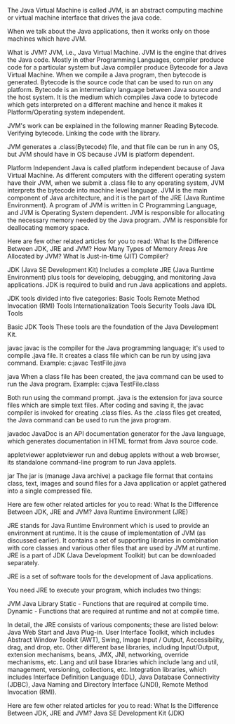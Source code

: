 The Java Virtual Machine is called JVM, is an abstract computing machine or virtual machine
interface that drives the java code. 

When we talk about the Java applications, then it works only on those machines which have JVM. 

What is JVM?
JVM, i.e., Java Virtual Machine.
JVM is the engine that drives the Java code.
Mostly in other Programming Languages, compiler produce code for a particular system
but Java compiler produce Bytecode for a Java Virtual Machine.
When we compile a Java program, then bytecode is generated. Bytecode is the source 
code that can be used to run on any platform.
Bytecode is an intermediary language between Java source and the host system.
It is the medium which compiles Java code to bytecode which gets interpreted on a 
different machine and hence it makes it Platform/Operating system independent.

JVM's work can be explained in the following manner
Reading Bytecode.
Verifying bytecode.
Linking the code with the library.
 
JVM generates a .class(Bytecode) file, and that file can be run in any OS, but JVM should 
have in OS because JVM is platform dependent. 

Platform Independent
Java is called platform independent because of Java Virtual Machine. As different computers 
with the different operating system have their JVM, when we submit a .class file to any 
operating system, JVM interprets the bytecode into machine level language. 
JVM is the main component of Java architecture, and it is the part of the JRE (Java Runtime
Environment).
A program of JVM is written in C Programming Language, and JVM is Operating System dependent.
JVM is responsible for allocating the necessary memory needed by the Java program.
JVM is responsible for deallocating memory space.
  


Here are few other related articles for you to read:
What Is the Difference Between JDK, JRE and JVM?
How Many Types of Memory Areas Are Allocated by JVM?
What Is Just-in-time (JIT) Compiler?




JDK (Java SE Development Kit) Includes a complete JRE (Java Runtime Environment) plus
tools for developing, debugging, and monitoring Java applications. JDK is required to 
build and run Java applications and applets. 

JDK tools divided into five categories:
Basic Tools
Remote Method Invocation (RMI) Tools
Internationalization Tools
Security Tools
Java IDL Tools

Basic JDK Tools
These tools are the foundation of the Java Development Kit. 

javac
javac is the compiler for the Java programming language; it's used to compile .java file. 
It creates a class file which can be run by using java command. 
Example:
  c:javac TestFile.java

java
When a class file has been created, the java command can be used to run the Java program. 
Example:
  c:java TestFile.class

Both run using the command prompt. .java is the extension for java source files which are 
simple text files. After coding and saving it, the javac compiler is invoked for creating .class 
files. As the .class files get created, the Java command can be used to run the java program.

javadoc
JavaDoc is an API documentation generator for the Java language, which generates documentation in 
HTML format from Java source code. 

appletviewer
appletviewer run and debug applets without a web browser, its standalone command-line program to
run Java applets. 

jar
The jar is (manage Java archive) a package file format that contains class, text, images and sound 
files for a Java application or applet gathered into a single compressed file. 


Here are few other related articles for you to read:
What Is the Difference Between JDK, JRE and JVM?
Java Runtime Environment (JRE)


JRE stands for Java Runtime Environment which is used to provide an environment at runtime. It is
the cause of implementation of JVM (as discussed earlier). It contains a set of supporting libraries
in combination with core classes and various other files that are used by JVM at runtime. JRE is a 
part of JDK (Java Development Toolkit) but can be downloaded separately. 

JRE is a set of software tools for the development of Java applications. 

You need JRE to execute your program, which includes two things:

JVM
Java Library
  Static - Functions that are required at compile time.
  Dynamic - Functions that are required at runtime and not at compile time.

In detail, the JRE consists of various components; these are listed below: 
Java Web Start and Java Plug-in.
User Interface Toolkit, which includes Abstract Window Toolkit (AWT), Swing, Image Input / Output, 
Accessibility, drag, and drop, etc.
Other different base libraries, including Input/Output, extension mechanisms, beans, JMX, JNI, 
networking, override mechanisms, etc.
Lang and util base libraries which include lang and util, management, versioning, collections, etc.
Integration libraries, which includes Interface Definition Language (IDL), Java Database Connectivity (JDBC), Java Naming and Directory Interface (JNDI), Remote Method Invocation (RMI).


Here are few other related articles for you to read:
What Is the Difference Between JDK, JRE and JVM?
Java SE Development Kit (JDK)
